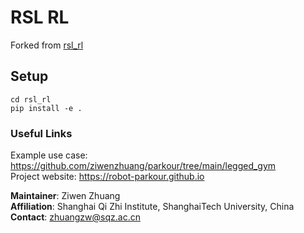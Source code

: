 # RSL RL
Forked from [rsl_rl](https://github.com/leggedrobotics/rsl_rl)

## Setup

```
cd rsl_rl
pip install -e .
```

### Useful Links ###
Example use case: https://github.com/ziwenzhuang/parkour/tree/main/legged_gym  
Project website: https://robot-parkour.github.io

**Maintainer**: Ziwen Zhuang    
**Affiliation**: Shanghai Qi Zhi Institute, ShanghaiTech University, China
**Contact**: zhuangzw@sqz.ac.cn
